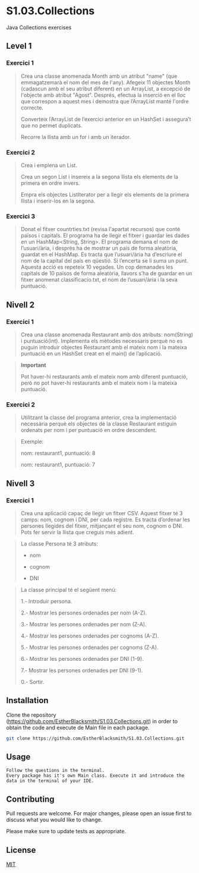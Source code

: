 
# S1.03.Collections

Java Collections exercises

## Level 1

### Exercici 1
>Crea una classe anomenada Month amb un atribut "name" (que emmagatzemarà el nom del mes de l'any). Afegeix 11 objectes Month (cadascun amb el seu atribut diferent) en un ArrayList, a excepció de l'objecte amb atribut "Agost". Després, efectua la inserció en el lloc que correspon a aquest mes i demostra que l’ArrayList manté l'ordre correcte.
>
>Converteix l’ArrayList de l’exercici anterior en un HashSet i assegura’t que no permet duplicats.
>
>Recorre la llista amb un for i amb un iterador.

### Exercici 2
>Crea i emplena un List<Integer>. 
>
>Crea un segon List<Integer> i insereix a la segona llista els elements de la primera en ordre invers. 
>
>Empra els objectes ListIterator per a llegir els elements de la primera llista i inserir-los en la segona.


### Exercici 3
>Donat el fitxer countrties.txt (revisa l'apartat recursos) que conté països i capitals. El programa ha de llegir el fitxer i guardar les dades en un HashMap<String, String>. El programa demana el nom de l’usuari/ària, i després ha de mostrar un país de forma aleatòria, guardat en el HashMap. Es tracta que l’usuari/ària ha d’escriure el nom de la capital del país en qüestió. Si l’encerta se li suma un punt. Aquesta acció es repeteix 10 vegades. Un cop demanades les capitals de 10 països de forma aleatòria, llavors s’ha de guardar en un fitxer anomenat classificacio.txt, el nom de l’usuari/ària i la seva puntuació.

## Nivell 2
### Exercici 1
>Crea una classe anomenada Restaurant amb dos atributs: nom(String) i puntuació(int). Implementa els mètodes necessaris perquè no es puguin introduir objectes Restaurant amb el mateix nom i la mateixa puntuació en un HashSet creat en el main() de l’aplicació.

> **Important**
>
>Pot haver-hi restaurants amb el mateix nom amb diferent puntuació, però no pot haver-hi restaurants amb el mateix nom i la mateixa puntuació.

### Exercici 2
>Utilitzant la classe del programa anterior, crea la implementació necessària perquè els objectes de la classe Restaurant estiguin ordenats per nom i per puntuació en ordre descendent. 

>Exemple: 
>
>nom: restaurant1, puntuació: 8
>
>nom: restaurant1, puntuació: 7

## Nivell 3
### Exercici 1
>Crea una aplicació capaç de llegir un fitxer CSV. Aquest fitxer té 3 camps: nom, cognom i DNI, per cada registre. Es tracta d’ordenar les persones llegides del fitxer, mitjançant el seu nom, cognom o DNI. Pots fer servir la llista que creguis més adient.

>La classe Persona té 3 atributs: 
>
> * nom
>
> * cognom
>
> * DNI

>La classe principal té el següent menú:
>
>1.- Introduir persona.
>
>2.- Mostrar les persones ordenades per nom (A-Z).
>
>3.- Mostrar les persones ordenades per nom (Z-A).
>
>4.- Mostrar les persones ordenades per cognoms (A-Z).
>
>5.- Mostrar les persones ordenades per cognoms (Z-A).
>
>6.- Mostrar les persones ordenades per DNI (1-9).
>
>7.- Mostrar les persones ordenades per DNI (9-1).
>
>0.- Sortir.


## Installation

Clone the repository (https://github.com/EstherBlacksmith/S1.03.Collections.git) in order to obtain the code and execute de Main file in each package.
```bash
git clone https://github.com/EstherBlacksmith/S1.03.Collections.git
```

## Usage

```
Follow the questions in the terminal. 
Every package has it's own Main class. Execute it and introduce the data in the terminal of your IDE.
```

## Contributing

Pull requests are welcome. For major changes, please open an issue first
to discuss what you would like to change.

Please make sure to update tests as appropriate.

## License

[MIT](https://choosealicense.com/licenses/mit/)

